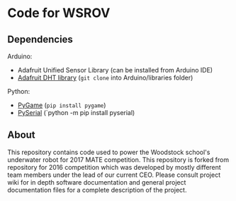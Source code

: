 # Code for WSROV

## Dependencies
Arduino:
- Adafruit Unified Sensor Library (can be installed from Arduino IDE)
- [Adafruit DHT library](https://github.com/adafruit/DHT-sensor-library) (`git clone` into Arduino/libraries folder)

Python:
- [PyGame](http://www.pygame.org/download.shtml) (`pip install pygame`)
- [PySerial](http://pyserial.readthedocs.io/en/latest/pyserial.html#from-pypi) (`python -m pip install pyserial)

## About
This repository contains code used to power the Woodstock school's underwater
robot for 2017 MATE
competition. This repository is forked from repository for 2016 competition
which was developed by mostly different team members under the lead of our current
CEO. Please consult project wiki for in depth software documentation and
general project documentation files for a complete description of the project.
